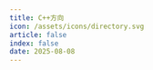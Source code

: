 ```yaml
---
title: C++方向
icon: /assets/icons/directory.svg
article: false
index: false
date: 2025-08-08
---
```


<Catalog />
